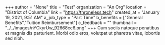 +++
author = "None"
title = "Test"
organization = "An Org"
location = "District of Columbia"
link = "https://throneless.tech"
created_at = "January 19, 2021, 9:51 AM"
a_job_type = "Part Time"
b_benefits = ["General Benefits","Tuition Reimbursement"]
c_feedback = ""
thumbnail = "../../images/nYCkyrUw_92668cc6.png"
+++
Cum sociis natoque penatibus et magnis dis parturient. Morbi odio eros, volutpat ut pharetra vitae, lobortis sed nibh.